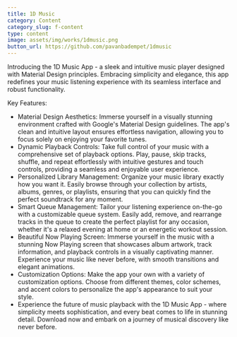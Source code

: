 ```yaml
---
title: 1D Music
category: Content
category_slug: f-content
type: content
image: assets/img/works/1dmusic.png
button_url: https://github.com/pavanbadempet/1dmusic
---
```

Introducing the 1D Music App - a sleek and intuitive music player designed with Material Design principles. Embracing simplicity and elegance, this app redefines your music listening experience with its seamless interface and robust functionality.

Key Features:
* Material Design Aesthetics: Immerse yourself in a visually stunning environment crafted with Google's Material Design guidelines. The app's clean and intuitive layout ensures effortless navigation, allowing you to focus solely on enjoying your favorite tunes.
* Dynamic Playback Controls: Take full control of your music with a comprehensive set of playback options. Play, pause, skip tracks, shuffle, and repeat effortlessly with intuitive gestures and touch controls, providing a seamless and enjoyable user experience.
* Personalized Library Management: Organize your music library exactly how you want it. Easily browse through your collection by artists, albums, genres, or playlists, ensuring that you can quickly find the perfect soundtrack for any moment.
* Smart Queue Management: Tailor your listening experience on-the-go with a customizable queue system. Easily add, remove, and rearrange tracks in the queue to create the perfect playlist for any occasion, whether it's a relaxed evening at home or an energetic workout session.
* Beautiful Now Playing Screen: Immerse yourself in the music with a stunning Now Playing screen that showcases album artwork, track information, and playback controls in a visually captivating manner. Experience your music like never before, with smooth transitions and elegant animations.
* Customization Options: Make the app your own with a variety of customization options. Choose from different themes, color schemes, and accent colors to personalize the app's appearance to suit your style.
* Experience the future of music playback with the 1D Music App - where simplicity meets sophistication, and every beat comes to life in stunning detail. Download now and embark on a journey of musical discovery like never before.